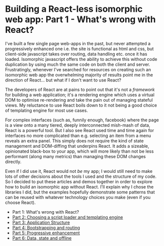 # Building a React-less isomorphic web app: Part 1 - What's wrong with React?

I've built a few single page web-apps in the past, but never attempted a progressively enhanced one i.e. the site is functional as html and css, but client-side javascript takes over routing, data handling etc. once it has loaded. Isomorphic javascript offers the ability to achieve this without code duplication by using much the same code on both the client and server. Frustratingly, whenever I've searched for resources on creating such an isomorphic web app the overwhelming majority of results point me in the direction of React... but what if I don't want to use React?

The developers of React are at pains to point out that it's not a *framework* for building a web application; it's a rendering engine which uses a virtual DOM to optimise re-rendering and take the pain out of managing stateful views. My reluctance to use React boils down to it not being a good choice of templating engine for most use cases.

For complex interfaces (such as, funnily enough, facebook) where the page is a view onto a many tiered, deeply interconnected mish-mash of data, React is a powerful tool. But I also see React used time and time again for interfaces no more complicated than e.g. selecting an item from a menu reveals an extra panel. This simply does not require the kind of state management and DOM-diffing that underpins React. It adds a sizeable, opinionated black-box to your app, which will more likely than not be less performant (along many metrics) than managing these DOM changes directly. 

Even if I did use it, React would not *be* my app; I would still need to make lots of other decisions about the tools I used and the structure of my code. So I decided to put these articles and demos together in order to explore how to build an isomorphic app without React. I'll explain why I chose the libraries I did, but the examples hopefully demonstrate some patterns that can be reused with whatever technology choices you make (even if you choose React).

- Part 1: What's wrong with React?
- [Part 2: Choosing a script loader and templating engine]()
- [Part 3: Application Structure]()
- [Part 4: Bootstrapping and routing]()
- [Part 5: Progressive enhancement]()
- [Part 6: Data, state and offline]()